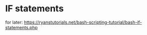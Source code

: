 # IF statements

for later: https://ryanstutorials.net/bash-scripting-tutorial/bash-if-statements.php

